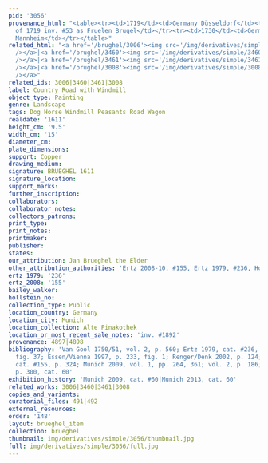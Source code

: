 ```yaml
---
pid: '3056'
provenance_html: "<table><tr><td>1719</td><td>Germany Düsseldorf</td><td>Inventory
  of 1719 inv. #53 as Fruelen Brugel</td></tr><tr><td>1730</td><td>Germany Mannheim</td><td>Galerie
  Mannheim</td></tr></table>"
related_html: "<a href='/brughel/3006'><img src='/img/derivatives/simple/3006/thumbnail.jpg'
  /></a>|<a href='/brughel/3460'><img src='/img/derivatives/simple/3460/thumbnail.jpg'
  /></a>|<a href='/brughel/3461'><img src='/img/derivatives/simple/3461/thumbnail.jpg'
  /></a>|<a href='/brughel/3008'><img src='/img/derivatives/simple/3008/thumbnail.jpg'
  /></a>"
related_ids: 3006|3460|3461|3008
label: Country Road with Windmill
object_type: Painting
genre: Landscape
tags: Dog Horse Windmill Peasants Road Wagon
realdate: '1611'
height_cm: '9.5'
width_cm: '15'
diameter_cm: 
plate_dimensions: 
support: Copper
drawing_medium: 
signature: BRUEGHEL 1611
signature_location: 
support_marks: 
further_inscription: 
collaborators: 
collaborator_notes: 
collectors_patrons: 
print_type: 
print_notes: 
printmaker: 
publisher: 
states: 
our_attribution: Jan Brueghel the Elder
other_attribution_authorities: 'Ertz 2008-10, #155, Ertz 1979, #236, Honig database'
ertz_1979: '236'
ertz_2008: '155'
bailey_walker: 
hollstein_no: 
collection_type: Public
location_country: Germany
location_city: Munich
location_collection: Alte Pinakothek
location_or_most_recent_sale_notes: 'inv. #1892'
provenance: 4897|4898
bibliography: 'Van Gool 1750/51, vol. 2, p. 560; Ertz 1979, cat. #236, pp. 66, 597,
  fig. 37; Essen/Vienna 1997, p. 233, fig. 1; Renger/Denk 2002, p. 124; Ertz 2008-10,
  cat. #155, p. 324; Munich 2009, vol. 1, pp. 264, 361; vol. 2, p. 186; Munich 2013,
  p. 300, cat. 60'
exhibition_history: 'Munich 2009, cat. #60|Munich 2013, cat. 60'
related_works: 3006|3460|3461|3008
copies_and_variants: 
curatorial_files: 491|492
external_resources: 
order: '148'
layout: brueghel_item
collection: brueghel
thumbnail: img/derivatives/simple/3056/thumbnail.jpg
full: img/derivatives/simple/3056/full.jpg
---
```

